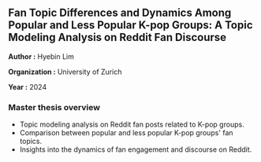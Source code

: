 ## Fan Topic Differences and Dynamics Among Popular and Less Popular K-pop Groups: A Topic Modeling Analysis on Reddit Fan Discourse

**Author :** Hyebin Lim

**Organization :** University of Zurich

**Year :** 2024

### Master thesis overview
- Topic modeling analysis on Reddit fan posts related to K-pop groups.
- Comparison between popular and less popular K-pop groups' fan topics.
- Insights into the dynamics of fan engagement and discourse on Reddit.
